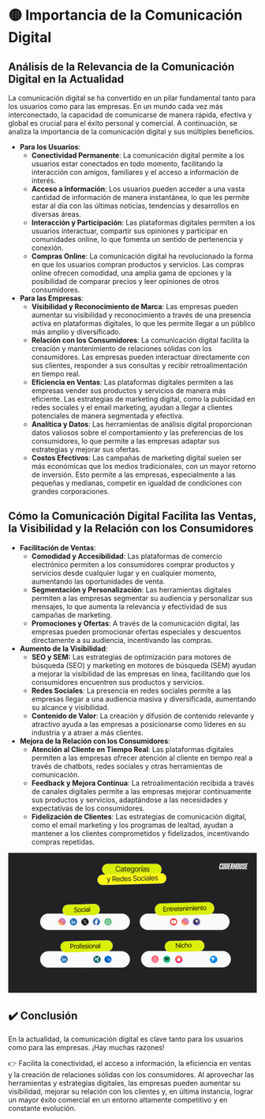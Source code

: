 # 🟡 Importancia de la Comunicación Digital

## Análisis de la Relevancia de la Comunicación Digital en la Actualidad
La comunicación digital se ha convertido en un pilar fundamental tanto para los usuarios como para las empresas. En un mundo cada vez más interconectado, la capacidad de comunicarse de manera rápida, efectiva y global es crucial para el éxito personal y comercial. A continuación, se analiza la importancia de la comunicación digital y sus múltiples beneficios.
- **Para los Usuarios**:
    - **Conectividad Permanente**: La comunicación digital permite a los usuarios estar conectados en todo momento, facilitando la interacción con amigos, familiares y el acceso a información de interés.
    - **Acceso a Información**: Los usuarios pueden acceder a una vasta cantidad de información de manera instantánea, lo que les permite estar al día con las últimas noticias, tendencias y desarrollos en diversas áreas.
    - **Interacción y Participación**: Las plataformas digitales permiten a los usuarios interactuar, compartir sus opiniones y participar en comunidades online, lo que fomenta un sentido de pertenencia y conexión.
    - **Compras Online**: La comunicación digital ha revolucionado la forma en que los usuarios compran productos y servicios. Las compras online ofrecen comodidad, una amplia gama de opciones y la posibilidad de comparar precios y leer opiniones de otros consumidores.
- **Para las Empresas**:
    - **Visibilidad y Reconocimiento de Marca**: Las empresas pueden aumentar su visibilidad y reconocimiento a través de una presencia activa en plataformas digitales, lo que les permite llegar a un público más amplio y diversificado.
    - **Relación con los Consumidores**: La comunicación digital facilita la creación y mantenimiento de relaciones sólidas con los consumidores. Las empresas pueden interactuar directamente con sus clientes, responder a sus consultas y recibir retroalimentación en tiempo real.
    - **Eficiencia en Ventas**: Las plataformas digitales permiten a las empresas vender sus productos y servicios de manera más eficiente. Las estrategias de marketing digital, como la publicidad en redes sociales y el email marketing, ayudan a llegar a clientes potenciales de manera segmentada y efectiva.
    - **Analítica y Datos**: Las herramientas de análisis digital proporcionan datos valiosos sobre el comportamiento y las preferencias de los consumidores, lo que permite a las empresas adaptar sus estrategias y mejorar sus ofertas.
    - **Costos Efectivos**: Las campañas de marketing digital suelen ser más económicas que los medios tradicionales, con un mayor retorno de inversión. Esto permite a las empresas, especialmente a las pequeñas y medianas, competir en igualdad de condiciones con grandes corporaciones.

## Cómo la Comunicación Digital Facilita las Ventas, la Visibilidad y la Relación con los Consumidores
- **Facilitación de Ventas**:
    - **Comodidad y Accesibilidad**: Las plataformas de comercio electrónico permiten a los consumidores comprar productos y servicios desde cualquier lugar y en cualquier momento, aumentando las oportunidades de venta.
    - **Segmentación y Personalización**: Las herramientas digitales permiten a las empresas segmentar su audiencia y personalizar sus mensajes, lo que aumenta la relevancia y efectividad de sus campañas de marketing.
    - **Promociones y Ofertas**: A través de la comunicación digital, las empresas pueden promocionar ofertas especiales y descuentos directamente a su audiencia, incentivando las compras.
- **Aumento de la Visibilidad**:
    - **SEO y SEM:** Las estrategias de optimización para motores de búsqueda (SEO) y marketing en motores de búsqueda (SEM) ayudan a mejorar la visibilidad de las empresas en línea, facilitando que los consumidores encuentren sus productos y servicios.
    - **Redes Sociales**: La presencia en redes sociales permite a las empresas llegar a una audiencia masiva y diversificada, aumentando su alcance y visibilidad.
    - **Contenido de Valor**: La creación y difusión de contenido relevante y atractivo ayuda a las empresas a posicionarse como líderes en su industria y a atraer a más clientes.
- **Mejora de la Relación con los Consumidores**:
    - **Atención al Cliente en Tiempo Real**: Las plataformas digitales permiten a las empresas ofrecer atención al cliente en tiempo real a través de chatbots, redes sociales y otras herramientas de comunicación.
    - **Feedback y Mejora Continua**: La retroalimentación recibida a través de canales digitales permite a las empresas mejorar continuamente sus productos y servicios, adaptándose a las necesidades y expectativas de los consumidores.
    - **Fidelización de Clientes**: Las estrategias de comunicación digital, como el email marketing y los programas de lealtad, ayudan a mantener a los clientes comprometidos y fidelizados, incentivando compras repetidas.

![alt text](../02.ElRoldelCM/image.png)

## ✔️ Conclusión
En la actualidad, la comunicación digital es clave tanto para los usuarios como para las empresas. ¡Hay muchas razones!

👉 Facilita la conectividad, el acceso a información, la eficiencia en ventas y la creación de relaciones sólidas con los consumidores. Al aprovechar las herramientas y estrategias digitales, las empresas pueden aumentar su visibilidad, mejorar su relación con los clientes y, en última instancia, lograr un mayor éxito comercial en un entorno altamente competitivo y en constante evolución.